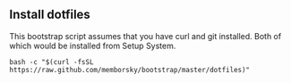 ## Install dotfiles

This bootstrap script assumes that you have curl and git installed. Both of which would be installed from Setup System.
```
bash -c "$(curl -fsSL https://raw.github.com/memborsky/bootstrap/master/dotfiles)"
```
